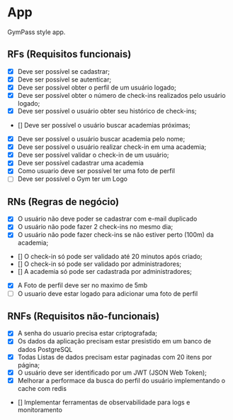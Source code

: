# App

GymPass style app.

## RFs (Requisitos funcionais)

- [x] Deve ser possível se cadastrar;
- [x] Deve ser possível se autenticar;
- [x] Deve ser possível obter o perfil de um usuário logado;
- [x] Deve ser possível obter o número de check-ins realizados pelo usuário logado;
- [x] Deve ser possível o usuário obter seu histórico de check-ins;
- [] Deve ser possível o usuário buscar academias próximas;
- [x] Deve ser possível o usuário buscar academia pelo nome;
- [x] Deve ser possível o usuário realizar check-in em uma academia;
- [x] Deve ser possível validar o check-in de um usuário;
- [x] Deve ser possível cadastrar uma academia
- [x] Como usuario deve ser possível ter uma foto de perfil
- [ ] Deve ser possível o Gym ter um Logo

## RNs (Regras de negócio)

- [x] O usuário não deve poder se cadastrar com e-mail duplicado
- [x] O usuário não pode fazer 2 check-ins no mesmo dia;
- [x] O usuário não pode fazer check-ins se não estiver perto (100m) da academia;
- [] O check-in só pode ser validado até 20 minutos após criado;
- [] O check-in só pode ser validado por administradores;
- [] A academia só pode ser cadastrada por administradores;
- [x] A Foto de perfil deve ser no maximo de 5mb
- [ ] O usuario deve estar logado para adicionar uma foto de perfil

## RNFs (Requisitos não-funcionais)

- [x] A senha do usuario precisa estar criptografada;
- [x] Os dados da aplicação precisam estar presistido em um banco de dados PostgreSQL
- [x] Todas Listas de dados precisam estar paginadas com 20 itens por página;
- [x] O usuário deve ser identificado por um JWT (JSON Web Token);
- [x] Melhorar a performace da busca do perfil do usuário implementando o cache com redis
- [] Implementar ferramentas de observabilidade para logs e monitoramento
